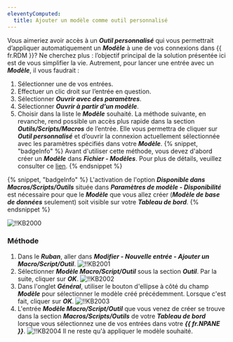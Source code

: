```yaml
---
eleventyComputed:
  title: Ajouter un modèle comme outil personnalisé
---
```

Vous aimeriez avoir accès à un ***Outil personnalisé*** qui vous permettrait d’appliquer automatiquement un ***Modèle*** à une de vos connexions dans {{ fr.RDM }}? Ne cherchez plus : l’objectif principal de la solution présentée ici est de vous simplifier la vie. Autrement, pour lancer une entrée avec un ***Modèle***, il vous faudrait :

1. Sélectionner une de vos entrées.
1. Effectuer un clic droit sur l’entrée en question.
1. Sélectionner ***Ouvrir avec des paramètres***.
1. Sélectionner ***Ouvrir à partir d’un modèle***.
1. Choisir dans la liste le ***Modèle*** souhaité.
La méthode suivante, en revanche, rend possible un accès plus rapide dans la section ***Outils/Scripts/Macros*** de l’entrée. Elle vous permettra de cliquer sur ***Outil personnalisé*** et d’ouvrir la connexion actuellement sélectionnée avec les paramètres spécifiés dans votre ***Modèle***.
{% snippet, "badgeInfo" %}
Avant d'utiliser cette méthode, vous devez d'abord créer un ***Modèle*** dans ***Fichier - Modèles***. Pour plus de détails, veuillez consulter ce [lien](/fr/rdm/windows/commands/file/templates/).
{% endsnippet %}

{% snippet, "badgeInfo" %}
L'activation de l'option ***Disponible dans Macros/Scripts/Outils*** située dans ***Paramètres de modèle - Disponibilité*** est nécessaire pour que le ***Modèle*** que vous allez créer (***Modèle de base de données*** seulement) soit visible sur votre ***Tableau de bord***.
{% endsnippet %}

![!!KB2000](https://cdnweb.devolutions.net/docs/fr/kb/KB2000.png)
### Méthode
1. Dans le ***Ruban***, aller dans ***Modifier - Nouvelle entrée - Ajouter un Macro/Script/Outil***.
![!!KB2001](https://cdnweb.devolutions.net/docs/fr/kb/KB2001.png)
1. Sélectionner ***Modèle Macro/Script/Outil*** sous la section ***Outil***. Par la suite, cliquer sur ***OK***.
![!!KB2002](https://cdnweb.devolutions.net/docs/fr/kb/KB2002.png)
1. Dans l'onglet ***Général***, utiliser le bouton d'ellipse à côté du champ ***Modèle*** pour sélectionner le modèle créé précédemment. Lorsque c'est fait, cliquer sur ***OK***.
![!!KB2003](https://cdnweb.devolutions.net/docs/fr/kb/KB2003.png)
1. L'entrée ***Modèle Macro/Script/Outil*** que vous venez de créer se trouve dans la section ***Macros/Scripts/Outils*** de votre ***Tableau de bord*** lorsque vous sélectionnez une de vos entrées dans votre ***{{ fr.NPANE }}***.
![!!KB2004](https://cdnweb.devolutions.net/docs/fr/kb/KB2004.png)
Il ne reste qu'à appliquer le modèle souhaité.
